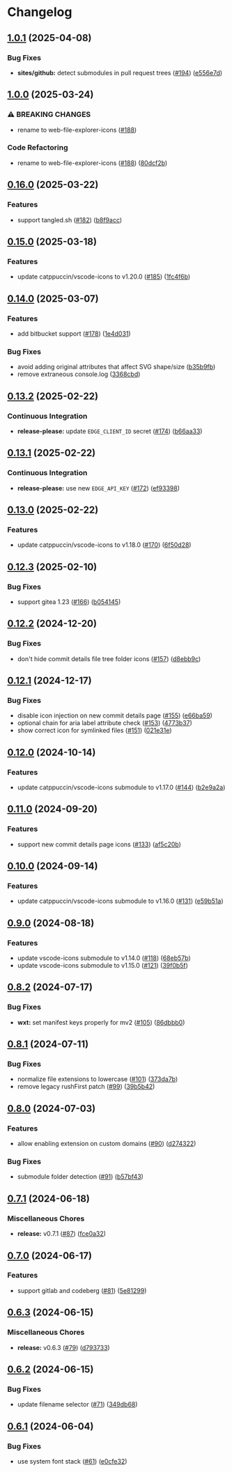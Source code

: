# Changelog

## [1.0.1](https://github.com/catppuccin/web-file-explorer-icons/compare/v1.0.0...v1.0.1) (2025-04-08)


### Bug Fixes

* **sites/github:** detect submodules in pull request trees ([#194](https://github.com/catppuccin/web-file-explorer-icons/issues/194)) ([e556e7d](https://github.com/catppuccin/web-file-explorer-icons/commit/e556e7d9c54c377a447f2bb53a6ab89e67fe3421))

## [1.0.0](https://github.com/catppuccin/github-file-explorer-icons/compare/v0.16.0...v1.0.0) (2025-03-24)


### ⚠ BREAKING CHANGES

* rename to web-file-explorer-icons ([#188](https://github.com/catppuccin/github-file-explorer-icons/issues/188))

### Code Refactoring

* rename to web-file-explorer-icons ([#188](https://github.com/catppuccin/github-file-explorer-icons/issues/188)) ([80dcf2b](https://github.com/catppuccin/github-file-explorer-icons/commit/80dcf2ba795fbbace9d9891ee6047d22d7bd920f))

## [0.16.0](https://github.com/catppuccin/github-file-explorer-icons/compare/v0.15.0...v0.16.0) (2025-03-22)


### Features

* support tangled.sh ([#182](https://github.com/catppuccin/github-file-explorer-icons/issues/182)) ([b8f9acc](https://github.com/catppuccin/github-file-explorer-icons/commit/b8f9acc8061ea3b68c4127df8115b6478ad431cf))

## [0.15.0](https://github.com/catppuccin/github-file-explorer-icons/compare/v0.14.0...v0.15.0) (2025-03-18)


### Features

* update catppuccin/vscode-icons to v1.20.0 ([#185](https://github.com/catppuccin/github-file-explorer-icons/issues/185)) ([1fc4f6b](https://github.com/catppuccin/github-file-explorer-icons/commit/1fc4f6b387b7a4fc3b7dbba6b60bedfc9613d17e))

## [0.14.0](https://github.com/catppuccin/github-file-explorer-icons/compare/v0.13.2...v0.14.0) (2025-03-07)


### Features

* add bitbucket support ([#178](https://github.com/catppuccin/github-file-explorer-icons/issues/178)) ([1e4d031](https://github.com/catppuccin/github-file-explorer-icons/commit/1e4d0315a9d744bf984bb411218469958ad50f2e))


### Bug Fixes

* avoid adding original attributes that affect SVG shape/size ([b35b9fb](https://github.com/catppuccin/github-file-explorer-icons/commit/b35b9fb59f6c4bdd77cec66ae19dbe555782af8e))
* remove extraneous console.log ([3368cbd](https://github.com/catppuccin/github-file-explorer-icons/commit/3368cbd74dd940e80a4d6fd80dab2c916cc60274))

## [0.13.2](https://github.com/catppuccin/github-file-explorer-icons/compare/v0.13.1...v0.13.2) (2025-02-22)


### Continuous Integration

* **release-please:** update `EDGE_CLIENT_ID` secret ([#174](https://github.com/catppuccin/github-file-explorer-icons/issues/174)) ([b66aa33](https://github.com/catppuccin/github-file-explorer-icons/commit/b66aa3316169d91e32097385f1e3a3cbf069d2f3))

## [0.13.1](https://github.com/catppuccin/github-file-explorer-icons/compare/v0.13.0...v0.13.1) (2025-02-22)


### Continuous Integration

* **release-please:** use new `EDGE_API_KEY` ([#172](https://github.com/catppuccin/github-file-explorer-icons/issues/172)) ([ef93398](https://github.com/catppuccin/github-file-explorer-icons/commit/ef933986552adc8da28694d26af5852a0497def0))

## [0.13.0](https://github.com/catppuccin/github-file-explorer-icons/compare/v0.12.3...v0.13.0) (2025-02-22)


### Features

* update catppuccin/vscode-icons to v1.18.0 ([#170](https://github.com/catppuccin/github-file-explorer-icons/issues/170)) ([6f50d28](https://github.com/catppuccin/github-file-explorer-icons/commit/6f50d28bd57221b5e3f74566912b4abea4601693))

## [0.12.3](https://github.com/catppuccin/github-file-explorer-icons/compare/v0.12.2...v0.12.3) (2025-02-10)


### Bug Fixes

* support gitea 1.23 ([#166](https://github.com/catppuccin/github-file-explorer-icons/issues/166)) ([b054145](https://github.com/catppuccin/github-file-explorer-icons/commit/b054145e377156418bcbd12f8466ee21c7de28bb))

## [0.12.2](https://github.com/catppuccin/github-file-explorer-icons/compare/v0.12.1...v0.12.2) (2024-12-20)


### Bug Fixes

* don't hide commit details file tree folder icons ([#157](https://github.com/catppuccin/github-file-explorer-icons/issues/157)) ([d8ebb9c](https://github.com/catppuccin/github-file-explorer-icons/commit/d8ebb9c4dfbfcfa224aa9aa761f9cf6c05c2efed))

## [0.12.1](https://github.com/catppuccin/github-file-explorer-icons/compare/v0.12.0...v0.12.1) (2024-12-17)


### Bug Fixes

* disable icon injection on new commit details page ([#155](https://github.com/catppuccin/github-file-explorer-icons/issues/155)) ([e66ba59](https://github.com/catppuccin/github-file-explorer-icons/commit/e66ba592a2dc8392cbcef06db33b912fbffa130d))
* optional chain for aria label attribute check ([#153](https://github.com/catppuccin/github-file-explorer-icons/issues/153)) ([4773b37](https://github.com/catppuccin/github-file-explorer-icons/commit/4773b3716832856ccbe91e4155aad56a01c8208f))
* show correct icon for symlinked files ([#151](https://github.com/catppuccin/github-file-explorer-icons/issues/151)) ([021e31e](https://github.com/catppuccin/github-file-explorer-icons/commit/021e31ec532a5002b98090f8ebf2abd38236a9d5))

## [0.12.0](https://github.com/catppuccin/github-file-explorer-icons/compare/v0.11.0...v0.12.0) (2024-10-14)


### Features

* update catppuccin/vscode-icons submodule to v1.17.0 ([#144](https://github.com/catppuccin/github-file-explorer-icons/issues/144)) ([b2e9a2a](https://github.com/catppuccin/github-file-explorer-icons/commit/b2e9a2af9398cbba797beb7324e6af0a111624fa))

## [0.11.0](https://github.com/catppuccin/github-file-explorer-icons/compare/v0.10.0...v0.11.0) (2024-09-20)


### Features

* support new commit details page icons ([#133](https://github.com/catppuccin/github-file-explorer-icons/issues/133)) ([af5c20b](https://github.com/catppuccin/github-file-explorer-icons/commit/af5c20bf94dc2d76ea5d040ef7ba4d3877332d65))

## [0.10.0](https://github.com/catppuccin/github-file-explorer-icons/compare/v0.9.0...v0.10.0) (2024-09-14)


### Features

* update catppuccin/vscode-icons submodule to v1.16.0 ([#131](https://github.com/catppuccin/github-file-explorer-icons/issues/131)) ([e59b51a](https://github.com/catppuccin/github-file-explorer-icons/commit/e59b51a03a907dfe23c00af8385301c15124eba1))

## [0.9.0](https://github.com/catppuccin/github-file-explorer-icons/compare/v0.8.2...v0.9.0) (2024-08-18)


### Features

* update vscode-icons submodule to v1.14.0 ([#118](https://github.com/catppuccin/github-file-explorer-icons/issues/118)) ([68eb57b](https://github.com/catppuccin/github-file-explorer-icons/commit/68eb57bc534674d698700aec6d27587e48b82c3d))
* update vscode-icons submodule to v1.15.0 ([#121](https://github.com/catppuccin/github-file-explorer-icons/issues/121)) ([39f0b5f](https://github.com/catppuccin/github-file-explorer-icons/commit/39f0b5f8ebad6d4c8fb6cebdcb002cfb61e681a2))

## [0.8.2](https://github.com/catppuccin/github-file-explorer-icons/compare/v0.8.1...v0.8.2) (2024-07-17)


### Bug Fixes

* **wxt:** set manifest keys properly for mv2 ([#105](https://github.com/catppuccin/github-file-explorer-icons/issues/105)) ([86dbbb0](https://github.com/catppuccin/github-file-explorer-icons/commit/86dbbb019f4adf507ee6e3ef4240495d0152d328))

## [0.8.1](https://github.com/catppuccin/github-file-explorer-icons/compare/v0.8.0...v0.8.1) (2024-07-11)


### Bug Fixes

* normalize file extensions to lowercase ([#101](https://github.com/catppuccin/github-file-explorer-icons/issues/101)) ([373da7b](https://github.com/catppuccin/github-file-explorer-icons/commit/373da7b56148d323a726eb2967f17d379738a2fd))
* remove legacy rushFirst patch ([#99](https://github.com/catppuccin/github-file-explorer-icons/issues/99)) ([39b5b42](https://github.com/catppuccin/github-file-explorer-icons/commit/39b5b4290b10efb2116515c5b5fb8e6db33e13aa))

## [0.8.0](https://github.com/catppuccin/github-file-explorer-icons/compare/v0.7.1...v0.8.0) (2024-07-03)


### Features

* allow enabling extension on custom domains ([#90](https://github.com/catppuccin/github-file-explorer-icons/issues/90)) ([d274322](https://github.com/catppuccin/github-file-explorer-icons/commit/d27432266a6a998f06b41f6e1ab57fb7d1daae38))


### Bug Fixes

* submodule folder detection ([#91](https://github.com/catppuccin/github-file-explorer-icons/issues/91)) ([b57bf43](https://github.com/catppuccin/github-file-explorer-icons/commit/b57bf43ee4331d4142368f97c90a39627f535104))

## [0.7.1](https://github.com/catppuccin/github-file-explorer-icons/compare/v0.7.0...v0.7.1) (2024-06-18)


### Miscellaneous Chores

* **release:** v0.7.1 ([#87](https://github.com/catppuccin/github-file-explorer-icons/issues/87)) ([fce0a32](https://github.com/catppuccin/github-file-explorer-icons/commit/fce0a32c06cbe6bd2b672198ea3bd17bec769725))

## [0.7.0](https://github.com/catppuccin/github-file-explorer-icons/compare/v0.6.3...v0.7.0) (2024-06-17)


### Features

* support gitlab and codeberg ([#81](https://github.com/catppuccin/github-file-explorer-icons/issues/81)) ([5e81299](https://github.com/catppuccin/github-file-explorer-icons/commit/5e8129959ac32b0f136f874988bbb540ef8dae93))

## [0.6.3](https://github.com/catppuccin/github-file-explorer-icons/compare/v0.6.2...v0.6.3) (2024-06-15)


### Miscellaneous Chores

* **release:** v0.6.3 ([#79](https://github.com/catppuccin/github-file-explorer-icons/issues/79)) ([d793733](https://github.com/catppuccin/github-file-explorer-icons/commit/d79373387138e144a1965333b57b26a082f28e5a))

## [0.6.2](https://github.com/catppuccin/github-file-explorer-icons/compare/v0.6.1...v0.6.2) (2024-06-15)


### Bug Fixes

* update filename selector ([#71](https://github.com/catppuccin/github-file-explorer-icons/issues/71)) ([349db68](https://github.com/catppuccin/github-file-explorer-icons/commit/349db68e2c2aa6fa1b81436b4d7401a8b7f03965))

## [0.6.1](https://github.com/catppuccin/github-file-explorer-icons/compare/v0.6.0...v0.6.1) (2024-06-04)


### Bug Fixes

* use system font stack ([#61](https://github.com/catppuccin/github-file-explorer-icons/issues/61)) ([e0cfe32](https://github.com/catppuccin/github-file-explorer-icons/commit/e0cfe32a05b639b42e89bde734afbfd0a3cdff84))
